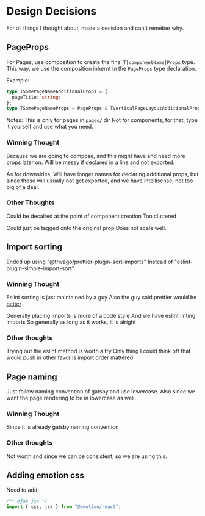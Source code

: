 # Design Decisions

For all things I thought about, made a decision and can't remeber why.

## PageProps

For Pages, use composition to create the final `T[componentName]Props` type.
This way, we use the composition inhernt in the `PageProps` type declaration.

Example:

```typescript
type TSomePageNameAdditionalProps = {
  pageTitle: string;
};
type TSomePageNameProps = PageProps & TVerticalPageLayoutAdditionalProps;
```

Notes:
This is only for pages in `pages/` dir
Not for components, for that, type it yourself and use what you need.

### Winning Thought

Because we are going to compose, and this might have and need more props later on.
Will be messy if declared in a line and not exported.

As for downsides,
Will have longer names for declaring additional props, but since those will usually not get exported, and we have intellisense, not too big of a deal.

### Other Thoughts

Could be decalred at the point of component creation
Too cluttered

Could just be tagged onto the original prop
Does not scale well.

## Import sorting

Ended up using "@trivago/prettier-plugin-sort-imports"
Instead of "eslint-plugin-simple-import-sort"

### Winning Thought

Eslint sorting is just maintained by a guy
Also the guy said prettier would be [better](https://github.com/lydell/eslint-plugin-simple-import-sort/issues/105)

Generally placing imports is more of a code style
And we have eslint linting imports
So generally as long as it works, it is alright

### Other thoughts

Trying out the eslint method is worth a try
Only thing I could think off that would push in other favor is import order mattered

## Page naming

Just follow naming convention of gatsby and use lowercase.
Also since we want the page rendering to be in lowercase as well.

### Winning Thought

Since it is already gatsby naming convention

### Other thoughts

Not worth and since we can be consistent, so we are using this.

## Adding emotion css

Need to add:

```javascript
/** @jsx jsx */
import { css, jsx } from "@emotion/react";
```
